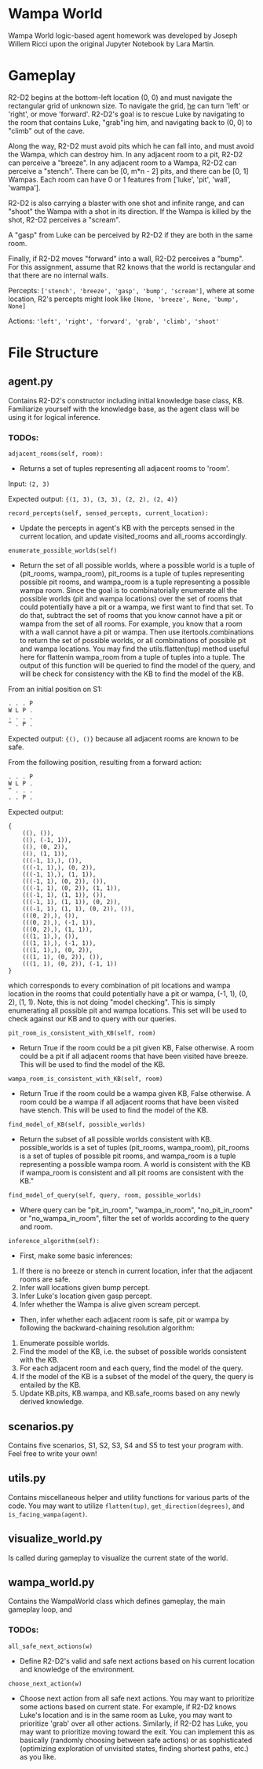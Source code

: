 # Wampa World

Wampa World logic-based agent homework was developed by Joseph Willem Ricci upon the original Jupyter Notebook by Lara Martin.

# Gameplay

R2-D2 begins at the bottom-left location (0, 0) and must navigate the rectangular grid of unknown size. To navigate the grid, [he](https://www.google.com/search?q=r2d2+gender) can turn 'left' or 'right', or move 'forward'. R2-D2's goal is to rescue Luke by navigating to the room that contains Luke, "grab"ing him, and navigating back to (0, 0) to "climb" out of the cave.

Along the way, R2-D2 must avoid pits which he can fall into, and must avoid the Wampa, which can destroy him. In any adjacent room to a pit, R2-D2 can perceive a "breeze". In any adjacent room to a Wampa, R2-D2 can perceive a "stench". There can be [0, m*n - 2] pits, and there can be [0, 1] Wampas. Each room can have 0 or 1 features from ['luke', 'pit', 'wall', 'wampa'].

R2-D2 is also carrying a blaster with one shot and infinite range, and can "shoot" the Wampa with a shot in its direction. If the Wampa is killed by the shot, R2-D2 perceives a "scream".

A "gasp" from Luke can be perceived by R2-D2 if they are both in the same room.

Finally, if R2-D2 moves "forward" into a wall, R2-D2 perceives a "bump". For this assignment, assume that R2 knows that the world is rectangular and that there are no internal walls.

Percepts: `['stench', 'breeze', 'gasp', 'bump', 'scream']`, where at some location, R2's percepts might look like `[None, 'breeze', None, 'bump', None]`

Actions: `'left', 'right', 'forward', 'grab', 'climb', 'shoot'`

# File Structure

## agent.py

Contains R2-D2's constructor including initial knowledge base class, KB. Familiarize yourself with the knowledge base, as the agent class will be using it for logical inference.

### TODOs:

`adjacent_rooms(self, room):`
- Returns a set of tuples representing all adjacent rooms to 'room'.

Input: `(2, 3)`

Expected output: `{(1, 3), (3, 3), (2, 2), (2, 4)}`

`record_percepts(self, sensed_percepts, current_location):`
- Update the percepts in agent's KB with the percepts sensed in the current location, and update visited_rooms and all_rooms accordingly.

`enumerate_possible_worlds(self)`
- Return the set of all possible worlds, where a possible world is a tuple of (pit_rooms, wampa_room), pit_rooms is a tuple of tuples representing possible pit rooms, and wampa_room is a tuple representing a possible wampa room. Since the goal is to combinatorially enumerate all the possible worlds (pit and wampa locations) over the set of rooms that could potentially have a pit or a wampa, we first want to find that set. To do that, subtract the set of rooms that you know cannot have a pit or wampa from the set of all rooms. For example, you know that a room with a wall cannot have a pit or wampa. Then use itertools.combinations to return the set of possible worlds, or all combinations of possible pit and wampa locations. You may find the utils.flatten(tup) method useful here for flattenin wampa_room from a tuple of tuples into a tuple. The output of this function will be queried to find the model of the query, and will be check for consistency with the KB to find the model of the KB.

From an initial position on S1:
```
. . . P
W L P .
. . . .
^ . P .
```
Expected output: `{(), ()}` because all adjacent rooms are known to be safe.

From the following position, resulting from a forward action:
```
. . . P
W L P .
^ . . .
. . P .
```
Expected output:
```
{
    ((), ()),
    ((), (-1, 1)),
    ((), (0, 2)),
    ((), (1, 1)),
    (((-1, 1),), ()),
    (((-1, 1),), (0, 2)),
    (((-1, 1),), (1, 1)),
    (((-1, 1), (0, 2)), ()),
    (((-1, 1), (0, 2)), (1, 1)),
    (((-1, 1), (1, 1)), ()),
    (((-1, 1), (1, 1)), (0, 2)),
    (((-1, 1), (1, 1), (0, 2)), ()),
    (((0, 2),), ()),
    (((0, 2),), (-1, 1)),
    (((0, 2),), (1, 1)),
    (((1, 1),), ()),
    (((1, 1),), (-1, 1)),
    (((1, 1),), (0, 2)),
    (((1, 1), (0, 2)), ()),
    (((1, 1), (0, 2)), (-1, 1))
}
```
which corresponds to every combination of pit locations and wampa location in the rooms that could potentially have a pit or wampa, (-1, 1), (0, 2), (1, 1). Note, this is not doing "model checking". This is simply enumerating all possible pit and wampa locations. This set will be used to check against our KB and to query with our queries.

`pit_room_is_consistent_with_KB(self, room)`
- Return True if the room could be a pit given KB, False otherwise. A room could be a pit if all adjacent rooms that have been visited have breeze. This will be used to find the model of the KB.

`wampa_room_is_consistent_with_KB(self, room)`
- Return True if the room could be a wampa given KB, False otherwise. A room could be a wampa if all adjacent rooms that have been visited have stench. This will be used to find the model of the KB.

`find_model_of_KB(self, possible_worlds)`
- Return the subset of all possible worlds consistent with KB. possible_worlds is a set of tuples (pit_rooms, wampa_room), pit_rooms is a set of tuples of possible pit rooms, and wampa_room is a tuple representing a possible wampa room. A world is consistent with the KB if wampa_room is consistent and all pit rooms are consistent with the KB."

`find_model_of_query(self, query, room, possible_worlds)`
- Where query can be "pit_in_room", "wampa_in_room", "no_pit_in_room" or "no_wampa_in_room", filter the set of worlds according to the query and room.

`inference_algorithm(self):`
- First, make some basic inferences:
1. If there is no breeze or stench in current location, infer that the adjacent rooms are safe.
2. Infer wall locations given bump percept.
3. Infer Luke's location given gasp percept.
4. Infer whether the Wampa is alive given scream percept.

- Then, infer whether each adjacent room is safe, pit or wampa by following the backward-chaining resolution algorithm:
1. Enumerate possible worlds.
2. Find the model of the KB, i.e. the subset of possible worlds consistent with the KB.
3. For each adjacent room and each query, find the model of the query.
4. If the model of the KB is a subset of the model of the query, the query is entailed by the KB.
5. Update KB.pits, KB.wampa, and KB.safe_rooms based on any newly derived knowledge.

## scenarios.py

Contains five scenarios, S1, S2, S3, S4 and S5 to test your program with. Feel free to write your own!

## utils.py

Contains miscellaneous helper and utility functions for various parts of the code. You may want to utilize `flatten(tup)`, `get_direction(degrees)`, and `is_facing_wampa(agent)`.

## visualize_world.py

Is called during gameplay to visualize the current state of the world.

## wampa_world.py

Contains the WampaWorld class which defines gameplay, the main gameplay loop, and

### TODOs:

`all_safe_next_actions(w)`
- Define R2-D2's valid and safe next actions based on his current location and knowledge of the environment.


`choose_next_action(w)`
- Choose next action from all safe next actions. You may want to prioritize some actions based on current state. For example, if R2-D2 knows Luke's location and is in the same room as Luke, you may want to prioritize 'grab' over all other actions. Similarly, if R2-D2 has Luke, you may want to prioritize moving toward the exit. You can implement this as basically (randomly choosing between safe actions) or as sophisticated (optimizing exploration of unvisited states, finding shortest paths, etc.) as you like.